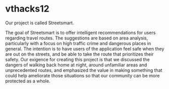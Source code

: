 # vthacks12
Our project is called Streetsmart.

The goal of Streetsmart is to offer intelligent recommendations for users regarding travel routes.
The suggestions are based on area analysis, particularly with a focus on high traffic crime and 
dangerous places in general. The intention is to have users of the application feel safe when
they are out on the streets, and be able to take the route that prioritizes their safety. Our exigence
for creating this project is that we discussed the dangers of walking back home at night, around unfamiliar
areas and unprecedented routes, and emphasized the value in making something that could help ameliorate
those situations so that our community can be more protected as a whole.